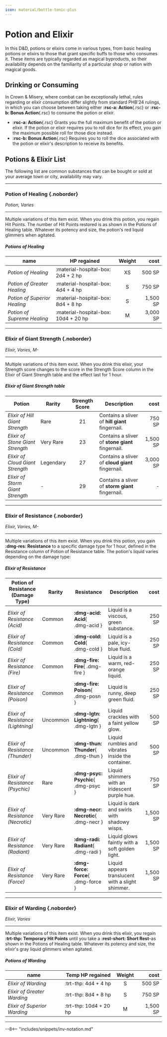 ```yaml
---
icon: material/bottle-tonic-plus
---
```


# Potion and Elixir

In this D&D, potions or elixirs come in various types, from basic healing potions or elixirs to those that grant specific buffs to those who consumes it. These items are typically regarded as magical byproducts, so their availability depends on the familiarity of a particular shop or nation with magical goods.

## Drinking or Consuming

In Crown & Misery, where combat can be exceptionally lethal, rules regarding or elixir consumption differ slightly from standard PHB'24 rulings, in which you can choose between taking either **:rsc-a: Action**{.rsc} or **:rsc-b: Bonus Action**{.rsc} to consume the potion or elixir.

- **:rsc-a: Action**{.rsc} Grants you the full maximum benefit of the potion or elixir. If the potion or elixir requires you to roll dice for its effect, you gain the maximum possible roll for those dice instead.
- **:rsc-b: Bonus Action**{.rsc} Requires you to roll the dice associated with the potion or elixir's description to receive its benefits.

## Potions & Elixir List

The following list are common substances that can be bought or sold at your average town or city, availability may vary.

---

### Potion of Healing {.noborder}

*Potion, Varies*

<hr class="hr-solid">  

Multiple variations of this item exist. When you drink this potion, you regain Hit Points. The number of Hit Points restored is as shown in the Potions of Healing table. Whatever its potency and size, the potion's red liquid glimmers when agitated.

##### Potions of Healing
    
| name | HP regained | Weight | cost |
|---|---|:-:|--:|
| *Potion of Healing* | :material-hospital-box: 2d4 + 2 hp | XS | 500 SP |
| *Potion of Greater Healing* | :material-hospital-box: 4d4 + 4 hp | S | 750 SP | 
| *Potion of Superior Healing* | :material-hospital-box: 8d4 + 8 hp | S | 1,500 SP |
| *Potion of Supreme Healing* | :material-hospital-box: 10d4 + 20 hp | M | 3,000 SP |

---

### Elixir of Giant Strength {.noborder}

*Elixir, Varies, M-*

<hr class="hr-solid">  

Multiple variations of this item exist. When you drink this elixir, your Strength score changes to the score in the Strength Score column in the Elixir of Giant Strength table and the effect last for 1 hour.

##### Elixir of Giant Strength table

| Potion | Rarity | Strength Score | Description | cost |
|---|---|:-:|---|--:|
| *Elixir of Hill Giant Strength* | Rare | 21 | Contains a sliver of **hill giant** fingernail. | 750 SP |
| *Elixir of Stone Giant Strength* | Very Rare | 23 | Contains a sliver of **stone giant** fingernail. | 1,500 SP |
| *Elixir of Cloud Giant Strength* | Legendary | 27 | Contains a sliver of **cloud giant** fingernail. | 3,000 SP |
| *Elixir of Storm Giant Strength* | - | 29 | Contains a sliver of **storm giant** fingernail. | - |

---

### Elixir of Resistance {.noborder}

*Elixir, Varies, M-*

<hr class="hr-solid">  

Multiple variations of this item exist. When you drink this potion, you gain **:dmg-res: Resistance** to a specific damage type for 1 hour, defined in the Resistance column of Potion of Resistance table. The potion's liquid varies depending on the damage type:

##### Elixir of Resistance

| Potion of Resistance (Damage Type) | Rarity | Resistance | Description | cost |
|---|---|---|---|--:|
| *Elixir of Resistance (Acid)* | Common | **:dmg-acid: Acid**{ .dmg-acid } | Liquid is a viscous, green substance. | 250 SP |
| *Elixir of Resistance (Cold)* | Common | **:dmg-cold: Cold**{ .dmg-cold }  | Liquid is a pale, icy-blue fluid. | 250 SP |
| *Elixir of Resistance (Fire)* | Common | **:dmg-fire: Fire**{ .dmg-fire }  | Liquid is a warm, red-orange liquid. | 250 SP |
| *Elixir of Resistance (Poison)* | Common | **:dmg-fire: Poison**{ .dmg-posn }  | Liquid is runny, deep green fluid. | 250 SP |
| *Elixir of Resistance (Lightning)* | Uncommon | **:dmg-lgtn: Lightning**{ .dmg-lgtn }  | Liquid crackles with a faint yellow glow. | 500 SP |
| *Elixir of Resistance (Thunder)* | Uncommon | **:dmg-thun: Thunder**{ .dmg-thun }  | Liquid rumbles and vibrates inside the container. | 500 SP |
| *Elixir of Resistance (Psychic)* | Rare | **:dmg-psyc: Psychic**{ .dmg-psyc }  | Liquid shimmers with an iridescent purple hue. | 750 SP |
| *Elixir of Resistance (Necrotic)* | Very Rare | **:dmg-necr: Necrotic**{ .dmg-necr }  | Liquid is dark and swirls with shadowy wisps. | 1,500 SP |
| *Elixir of Resistance (Radiant)* | Very Rare | **:dmg-radi: Radiant**{ .dmg-radi }  | Liquid glows faintly with a soft golden light. | 1,500 SP |
| *Elixir of Resistance (Force)* | Very Rare | **:dmg-force: Force**{ .dmg-force }  | Liquid appears translucent with a slight shimmer. | 1,500 SP |

---

### Elixir of Warding {.noborder}

*Elixir, Varies*

<hr class="hr-solid">  

Multiple variations of this item exist. When you drink this elixir, you regain **:trt-thp: Temporary Hit Points** until you take a **:rest-short: Short Rest**–as shown in the Potions of Healing table. Whatever its potency and size, the elixir's gray liquid glimmers when agitated.

##### Potions of Warding
    
| name | Temp HP regained | Weight | cost |
|---|---|:-:|--:|
| *Elixir of Warding* | :trt-thp: 4d4 + 4 hp | S | 500 SP | 
| *Elixir of Greater Warding* | :trt-thp: 8d4 + 8 hp | S | 750 SP |
| *Elixir of Superior Warding* | :trt-thp: 10d4 + 20 hp | M | 1,500 SP |

---

--8<-- "includes/snippets/inv-notation.md"